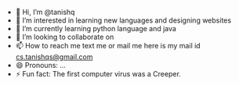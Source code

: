 - 👋 Hi, I’m @tanishq
- 👀 I’m interested in learning new languages and designing websites
- 🌱 I’m currently learning python language and java 
- 💞️ I’m looking to collaborate on 
- 📫 How to reach me text me or mail me here is my mail id cs.tanishqs@gmail.com
- 😄 Pronouns: ...
- ⚡ Fun fact: The first computer virus was a Creeper.

<!---
tanishq-hub/tanishq-hub is a ✨ special ✨ repository because its `README.md` (this file) appears on your GitHub profile.
You can click the Preview link to take a look at your changes.
--->
